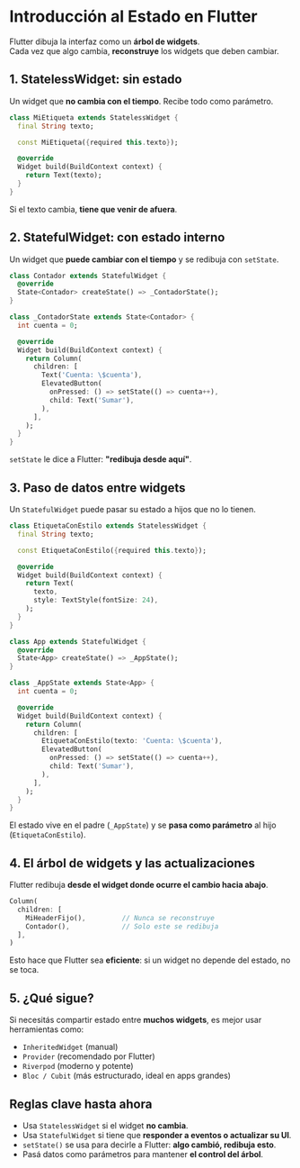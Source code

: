 
# Introducción al Estado en Flutter

Flutter dibuja la interfaz como un **árbol de widgets**.  
Cada vez que algo cambia, **reconstruye** los widgets que deben cambiar.


## 1. StatelessWidget: sin estado

Un widget que **no cambia con el tiempo**. Recibe todo como parámetro.

```dart
class MiEtiqueta extends StatelessWidget {
  final String texto;

  const MiEtiqueta({required this.texto});

  @override
  Widget build(BuildContext context) {
    return Text(texto);
  }
}
```

Si el texto cambia, **tiene que venir de afuera**.



## 2. StatefulWidget: con estado interno

Un widget que **puede cambiar con el tiempo** y se redibuja con `setState`.

```dart
class Contador extends StatefulWidget {
  @override
  State<Contador> createState() => _ContadorState();
}

class _ContadorState extends State<Contador> {
  int cuenta = 0;

  @override
  Widget build(BuildContext context) {
    return Column(
      children: [
        Text('Cuenta: \$cuenta'),
        ElevatedButton(
          onPressed: () => setState(() => cuenta++),
          child: Text('Sumar'),
        ),
      ],
    );
  }
}
```

`setState` le dice a Flutter: **"redibuja desde aquí"**.



## 3. Paso de datos entre widgets

Un `StatefulWidget` puede pasar su estado a hijos que no lo tienen.

```dart
class EtiquetaConEstilo extends StatelessWidget {
  final String texto;

  const EtiquetaConEstilo({required this.texto});

  @override
  Widget build(BuildContext context) {
    return Text(
      texto,
      style: TextStyle(fontSize: 24),
    );
  }
}

class App extends StatefulWidget {
  @override
  State<App> createState() => _AppState();
}

class _AppState extends State<App> {
  int cuenta = 0;

  @override
  Widget build(BuildContext context) {
    return Column(
      children: [
        EtiquetaConEstilo(texto: 'Cuenta: \$cuenta'),
        ElevatedButton(
          onPressed: () => setState(() => cuenta++),
          child: Text('Sumar'),
        ),
      ],
    );
  }
}
```

El estado vive en el padre (`_AppState`) y se **pasa como parámetro** al hijo (`EtiquetaConEstilo`).


## 4. El árbol de widgets y las actualizaciones

Flutter redibuja **desde el widget donde ocurre el cambio hacia abajo**.

```dart
Column(
  children: [
    MiHeaderFijo(),         // Nunca se reconstruye
    Contador(),             // Solo este se redibuja
  ],
)
```

Esto hace que Flutter sea **eficiente**: si un widget no depende del estado, no se toca.


## 5. ¿Qué sigue?

Si necesitás compartir estado entre **muchos widgets**, es mejor usar herramientas como:

- `InheritedWidget` (manual)
- `Provider` (recomendado por Flutter)
- `Riverpod` (moderno y potente)
- `Bloc / Cubit` (más estructurado, ideal en apps grandes)

## Reglas clave hasta ahora 

- Usa `StatelessWidget` si el widget **no cambia**.
- Usa `StatefulWidget` si tiene que **responder a eventos o actualizar su UI**.
- `setState()` se usa para decirle a Flutter: **algo cambió, redibuja esto**.
- Pasá datos como parámetros para mantener **el control del árbol**.
